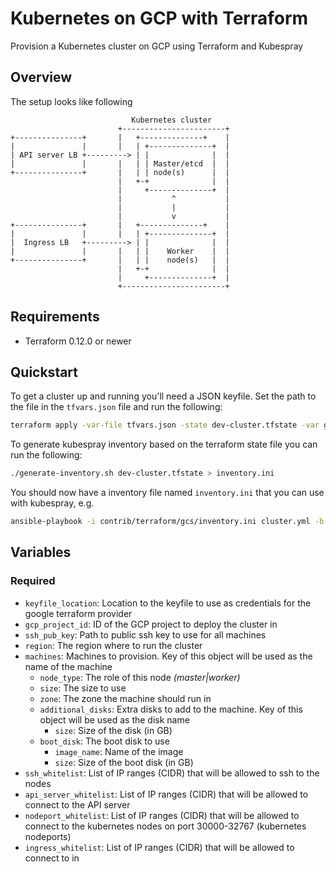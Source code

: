 # Kubernetes on GCP with Terraform

Provision a Kubernetes cluster on GCP using Terraform and Kubespray

## Overview

The setup looks like following

```text
                           Kubernetes cluster
                        +-----------------------+
+---------------+       |   +--------------+    |
|               |       |   | +--------------+  |
| API server LB +---------> | |              |  |
|               |       |   | | Master/etcd  |  |
+---------------+       |   | | node(s)      |  |
                        |   +-+              |  |
                        |     +--------------+  |
                        |           ^           |
                        |           |           |
                        |           v           |
+---------------+       |   +--------------+    |
|               |       |   | +--------------+  |
|  Ingress LB   +---------> | |              |  |
|               |       |   | |    Worker    |  |
+---------------+       |   | |    node(s)   |  |
                        |   +-+              |  |
                        |     +--------------+  |
                        +-----------------------+
```

## Requirements

* Terraform 0.12.0 or newer

## Quickstart

To get a cluster up and running you'll need a JSON keyfile.
Set the path to the file in the `tfvars.json` file and run the following:

```bash
terraform apply -var-file tfvars.json -state dev-cluster.tfstate -var gcp_project_id=<ID of your GCP project> -var keyfile_location=<location of the json keyfile>
```

To generate kubespray inventory based on the terraform state file you can run the following:

```bash
./generate-inventory.sh dev-cluster.tfstate > inventory.ini
```

You should now have a inventory file named `inventory.ini` that you can use with kubespray, e.g.

```bash
ansible-playbook -i contrib/terraform/gcs/inventory.ini cluster.yml -b -v
```

## Variables

### Required

* `keyfile_location`: Location to the keyfile to use as credentials for the google terraform provider
* `gcp_project_id`: ID of the GCP project to deploy the cluster in
* `ssh_pub_key`: Path to public ssh key to use for all machines
* `region`: The region where to run the cluster
* `machines`: Machines to provision. Key of this object will be used as the name of the machine
  * `node_type`: The role of this node *(master|worker)*
  * `size`: The size to use
  * `zone`: The zone the machine should run in
  * `additional_disks`: Extra disks to add to the machine. Key of this object will be used as the disk name
    * `size`: Size of the disk (in GB)
  * `boot_disk`: The boot disk to use
    * `image_name`: Name of the image
    * `size`: Size of the boot disk (in GB)
* `ssh_whitelist`: List of IP ranges (CIDR) that will be allowed to ssh to the nodes
* `api_server_whitelist`: List of IP ranges (CIDR) that will be allowed to connect to the API server
* `nodeport_whitelist`: List of IP ranges (CIDR) that will be allowed to connect to the kubernetes nodes on port 30000-32767 (kubernetes nodeports)
* `ingress_whitelist`: List of IP ranges (CIDR) that will be allowed to connect to in